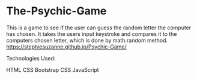 # The-Psychic-Game
This is a game to see if the user can guess the random letter the computer has chosen. It takes the users input keystroke and compares it to the computers chosen letter, which is done by math.random method.
https://stephiesuzanne.github.io/Psychic-Game/

Technologies Used:

HTML
CSS
Bootstrap CSS 
JavaScript


